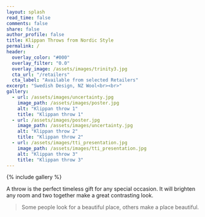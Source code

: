 ```yaml
---
layout: splash
read_time: false
comments: false
share: false
author_profile: false
title: Klippan Throws from Nordic Style
permalink: /
header:
  overlay_color: "#000"
  overlay_filter: "0.0"
  overlay_image: /assets/images/trinity3.jpg
  cta_url: "/retailers"
  cta_label: "Available from selected Retailers"
excerpt: "Swedish Design, NZ Wool<br><br>"
gallery:
  - url: /assets/images/uncertainty.jpg
    image_path: /assets/images/poster.jpg
    alt: "Klippan throw 1"
    title: "Klippan throw 1"
  - url: /assets/images/poster.jpg
    image_path: /assets/images/uncertainty.jpg
    alt: "Klippan throw 2"
    title: "Klippan throw 2"
  - url: /assets/images/tti_presentation.jpg
    image_path: /assets/images/tti_presentation.jpg
    alt: "Klippan throw 3"
    title: "Klippan throw 3"
---
```


{% include gallery %}


A throw is the perfect timeless gift for any special occasion.  It will brighten any room and two together make a great contrasting look.


> Some people look for a beautiful place, others make a place beautiful.